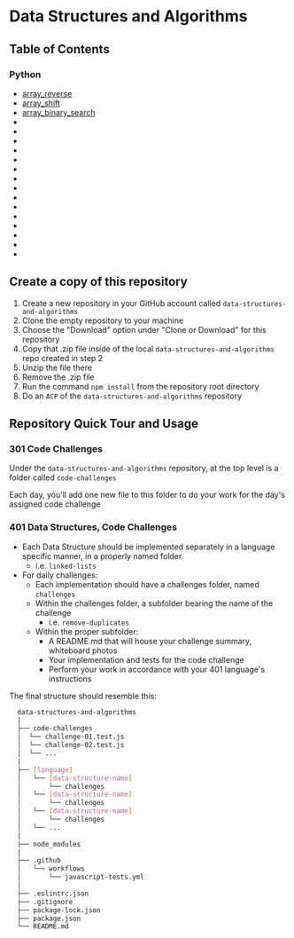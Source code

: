 # Data Structures and Algorithms

## Table of Contents

### Python 

* [array_reverse](../python/code_challenges/array_reverse/README.md)
* [array_shift](../python/code_challenges/array_shift/README.md)
* [array_binary_search](../python/code_challenges/array_binary_search/README.md)
* [](../python/code_challenges//README.md)
* [](../python/code_challenges//README.md)
* [](../python/code_challenges//README.md)
* [](../python/code_challenges//README.md)
* [](../python/code_challenges//README.md)
* [](../python/code_challenges//README.md)
* [](../python/code_challenges//README.md)
* [](../python/code_challenges//README.md)
* [](../python/code_challenges//README.md)
* [](../python/code_challenges//README.md)
* [](../python/code_challenges//README.md)
* [](../python/code_challenges//README.md)
* [](../python/code_challenges//README.md)
* [](../python/code_challenges//README.md)
* [](../python/code_challenges//README.md)



## Create a copy of this repository

1. Create a new repository in your GitHub account called `data-structures-and-algorithms`
1. Clone the empty repository to your machine
1. Choose the "Download" option under "Clone or Download" for this repository
1. Copy that .zip file inside of the local `data-structures-and-algorithms` repo created in step 2
1. Unzip the file there
1. Remove the .zip file
1. Run the command `npm install` from the repository root directory
1. Do an `ACP` of the `data-structures-and-algorithms` repository

## Repository Quick Tour and Usage

### 301 Code Challenges

Under the `data-structures-and-algorithms` repository, at the top level is a folder called `code-challenges`

Each day, you'll add one new file to this folder to do your work for the day's assigned code challenge

### 401 Data Structures, Code Challenges

- Each Data Structure should be implemented separately in a language specific manner, in a properly named folder.
  - i.e. `linked-lists`
- For daily challenges:
  - Each implementation should have a challenges folder, named `challenges`
  - Within the challenges folder, a subfolder bearing the name of the challenge
    - i.e. `remove-duplicates`
  - Within the proper subfolder:
    - A README.md that will house your challenge summary, whiteboard photos
    - Your implementation and tests for the code challenge
    - Perform your work in accordance with your 401 language's instructions

The final structure should resemble this:

```bash
  data-structures-and-algorithms
  |
  ├── code-challenges
  │  └── challenge-01.test.js
  │  └── challenge-02.test.js
  │  └── ...
  |
  ├── [language]
  │   └── [data-structure-name]
  │       └── challenges
  │   └── [data-structure-name]
  │       └── challenges
  │   └── [data-structure-name]
  │       └── challenges
  │   └── ...
  |
  ├── node_modules
  |
  ├── .github
  │   └── workflows
  │       └── javascript-tests.yml
  │
  ├── .eslintrc.json
  ├── .gitignore
  ├── package-lock.json
  ├── package.json
  └── README.md
```
